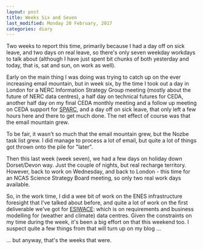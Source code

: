 ```yaml
---
layout: post
title: Weeks Six and Seven
last_modified: Monday 20 February, 2017
categories: diary
---
```

Two weeks to report this time, primarily because I had a day off on sick leave, and two days on real leave, so there's only seven weekday workdays to talk about (although
I have just spent bit chunks of both yesterday and today, that is, sat and sun, on work as well).

Early on the main thing I was doing was trying to catch up on the ever
increasing email mountain, but  in week six, by the time I took out a day in
London for a NERC Information Strategy Group meeting (mostly about the future of
NERC data centres), a half day on technical futures for CEDA, another half day
on my final CEDA monthly meeting and a follow up meeting on CEDA support for
[SPARC](http://www.sparc-climate.org/), and a day off on sick leave, that only
left a few hours here and there to get much done. The net effect of course was
that the email mountain grew.

To be fair, it wasn't so much that the email mountain grew, but the Nozbe task
list grew. I did manage to process a lot of email, but quite a lot of things
got thrown onto the pile for "later".

Then this last week (week seven), we had a few days on holiday down Dorset/Devon way.
Just the couple of nights, but real recharge territory. However, back to work
on Wednesday, and back to London - this time for an NCAS Science Strategy
Board meeting, so only two real work days available.

So, in the work time, I did a wee bit of work on the ENES infrastructure foresight that I've talked about before, and quite a lot of work on the first deliverable we've
got for [ESIWACE](http://www.esiwace.eu): which is on requirements and business
modelling for (weather and climate) data centres.  Given the constraints on my
time during the week, it's been a big effort on that this weekend too.  I suspect
quite a few things from that will turn up on my blog ...

... but anyway, that's the weeks that were.
